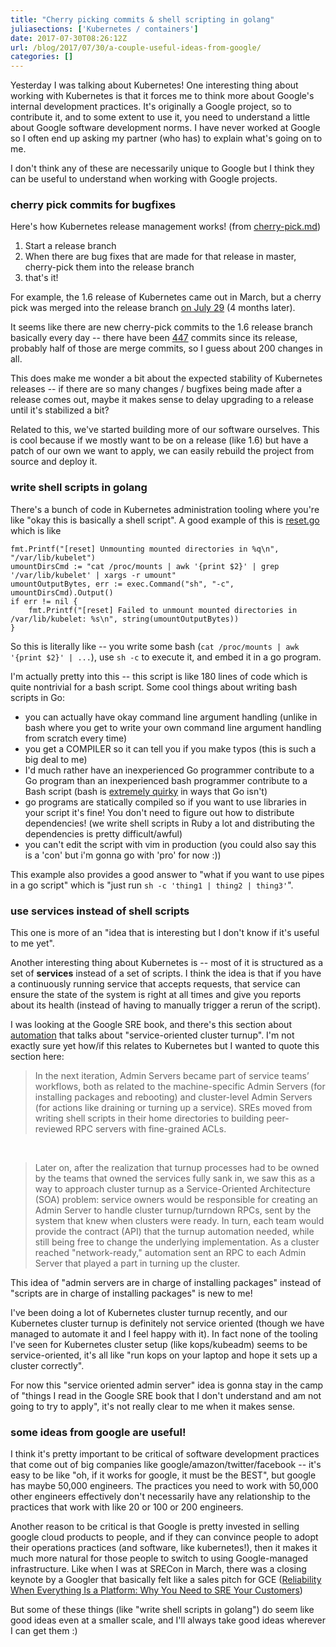 ```yaml
---
title: "Cherry picking commits & shell scripting in golang"
juliasections: ['Kubernetes / containers']
date: 2017-07-30T08:26:12Z
url: /blog/2017/07/30/a-couple-useful-ideas-from-google/
categories: []
---
```


Yesterday I was talking about Kubernetes! One interesting thing about
working with Kubernetes is that it forces me to think more about
Google's internal development practices. It's originally a Google
project, so to contribute it, and to some extent to use it, you need to
understand a little about Google software development norms. I have never
worked at Google so I often end up asking my partner (who has) to explain
what's going on to me.

I don't think any of these are necessarily unique to Google but I think
they can be useful to understand when working with Google projects.

### cherry pick commits for bugfixes

Here's how Kubernetes release management works! (from [cherry-pick.md](https://github.com/kubernetes/community/blob/8decfe42b8cc1e027da290c4e98fa75b3e98e2cc/contributors/devel/cherry-picks.md))

1. Start a release branch
2. When there are bug fixes that are made for that release in master,
   cherry-pick them into the release branch
3. that's it!


For example, the 1.6 release of Kubernetes came out in March,
but a cherry pick was merged into the release branch [on July 29](https://github.com/kubernetes/kubernetes/pull/49807) (4 months later).

It seems like there are new cherry-pick commits to the 1.6 release branch
basically every day -- there have been
[447](https://github.com/kubernetes/kubernetes/compare/release-1.6) commits
since its release, probably half of those are merge commits, so I guess about 200 changes in all.

This does make me wonder a bit about the expected stability of Kubernetes
releases -- if there are so many changes / bugfixes being made after a
release comes out, maybe it makes sense to delay upgrading to a release
until it's stabilized a bit?

Related to this, we've started building more of our software ourselves. This is
cool because if we mostly want to be on a release (like 1.6) but have a patch
of our own we want to apply, we can easily rebuild the project from source and
deploy it.

### write shell scripts in golang

There's a bunch of code in Kubernetes administration tooling where
you're like "okay this is basically a shell script". A good example of
this is [reset.go](https://github.com/kubernetes/kubernetes/blob/release-1.6/cmd/kubeadm/app/cmd/reset.go) which is like

```
fmt.Printf("[reset] Unmounting mounted directories in %q\n", "/var/lib/kubelet")
umountDirsCmd := "cat /proc/mounts | awk '{print $2}' | grep '/var/lib/kubelet' | xargs -r umount"
umountOutputBytes, err := exec.Command("sh", "-c", umountDirsCmd).Output()
if err != nil {
    fmt.Printf("[reset] Failed to unmount mounted directories in /var/lib/kubelet: %s\n", string(umountOutputBytes))
}
```

So this is literally like -- you write some bash (`cat /proc/mounts | awk '{print $2}' | ...`), use `sh -c` to execute it, and embed it in a go program.

I'm actually pretty into this -- this script is like 180 lines of code which is quite nontrivial for a bash script. Some cool things about writing bash scripts in Go:

* you can actually have okay command line argument handling (unlike in bash where you get to write your own command line argument handling from scratch every time)
* you get a COMPILER so it can tell you if you make typos (this is such a big deal to me)
* I'd much rather have an inexperienced Go programmer contribute to a Go program than an inexperienced bash programmer contribute to a Bash script (bash is [extremely quirky](https://jvns.ca/blog/2017/03/26/bash-quirks/) in ways that Go isn't)
* go programs are statically compiled so if you want to use libraries in your script it's fine! You don't need to figure out how to distribute dependencies! (we write shell scripts in Ruby a lot and distributing the dependencies is pretty difficult/awful)
* you can't edit the script with vim in production (you could also say this is a 'con' but i'm gonna go with 'pro' for now :))

This example also provides a good answer to "what if you want to use pipes in a
go script" which is "just run `sh -c 'thing1 | thing2 | thing3'`".

### use services instead of shell scripts

This one is more of an "idea that is interesting but I don't know if it's
useful to me yet".

Another interesting thing about Kubernetes is -- most of it is structured as a
set of **services** instead of a set of scripts. I think the idea is that if
you have a continuously running service that accepts requests, that service can
ensure the state of the system is right at all times and give you reports about
its health (instead of having to manually trigger a rerun of the script).

I was looking at the Google SRE book, and there's this section about [automation](https://landing.google.com/sre/book/chapters/automation-at-google.html) that talks about "service-oriented cluster turnup". I'm not exactly sure yet how/if this relates to Kubernetes but I wanted to quote this section here:

> In the next iteration, Admin Servers became part of service teams’ workflows,
> both as related to the machine-specific Admin Servers (for installing packages
> and rebooting) and cluster-level Admin Servers (for actions like draining or
> turning up a service). SREs moved from writing shell scripts in their home
> directories to building peer-reviewed RPC servers with fine-grained ACLs.

<br>

> Later on, after the realization that turnup processes had to be owned by the
> teams that owned the services fully sank in, we saw this as a way to approach
> cluster turnup as a Service-Oriented Architecture (SOA) problem: service owners
> would be responsible for creating an Admin Server to handle cluster
> turnup/turndown RPCs, sent by the system that knew when clusters were ready. In
> turn, each team would provide the contract (API) that the turnup automation
> needed, while still being free to change the underlying implementation. As a
> cluster reached "network-ready," automation sent an RPC to each Admin Server
> that played a part in turning up the cluster.

This idea of "admin servers are in charge of installing packages" instead of
"scripts are in charge of installing packages" is new to me!

I've been doing a lot of Kubernetes cluster turnup recently, and our Kubernetes
cluster turnup is definitely not service oriented (though we have managed to
automate it and I feel happy with it). In fact none of the tooling I've seen
for Kubernetes cluster setup (like kops/kubeadm) seems to be service-oriented,
it's all like "run kops on your laptop and hope it sets up a cluster
correctly".

For now this "service oriented admin server" idea is gonna stay in the camp of
"things I read in the Google SRE book that I don't understand and am not going
to try to apply", it's not really clear to me when it makes sense.

### some ideas from google are useful!

I think it's pretty important to be critical of software development practices
that come out of big companies like google/amazon/twitter/facebook -- it's easy
to be like "oh, if it works for google, it must be the BEST", but google has
maybe 50,000 engineers. The practices you need to work with 50,000 other
engineers effectively don't necessarily have any relationship to the practices
that work with like 20 or 100 or 200 engineers.

Another reason to be critical is that Google is pretty invested in selling
google cloud products to people, and if they can convince people to adopt their
operations practices (and software, like kubernetes!), then it makes it much
more natural for those people to switch to using Google-managed infrastructure. Like when I was at SRECon in March, there was a closing keynote by a Googler that basically felt like a sales pitch for GCE ([Reliability When Everything Is a Platform: Why You Need to SRE Your Customers](https://www.usenix.org/conference/srecon17americas/program/presentation/rensin))

But some of these things (like "write shell scripts in golang") do seem like
good ideas even at a smaller scale, and I'll always take good ideas wherever I
can get them :)
